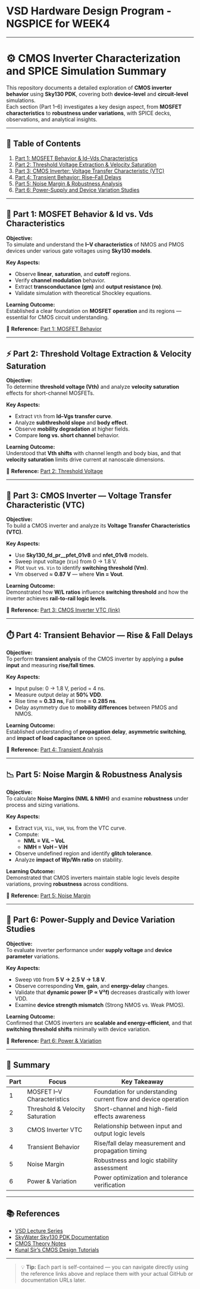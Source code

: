 # VSD Hardware Design Program - NGSPICE for WEEK4
---

# ⚙️ CMOS Inverter Characterization and SPICE Simulation Summary

This repository documents a detailed exploration of **CMOS inverter behavior** using **Sky130 PDK**, covering both **device-level** and **circuit-level** simulations.  
Each section (Part 1–6) investigates a key design aspect, from **MOSFET characteristics** to **robustness under variations**, with SPICE decks, observations, and analytical insights.

---
## 📘 Table of Contents
1. [Part 1: MOSFET Behavior & Id–Vds Characteristics](https://github.com/gauravacad/VSD-NGSPICE-WEEK/tree/main/Part-1%3A%20MOSFET%20Behavior%20%26%20Id%20vs.%20Vds%20Characteristics)
2. [Part 2: Threshold Voltage Extraction & Velocity Saturation](https://github.com/gauravacad/VSD-NGSPICE-WEEK/tree/main/Part-2%3AThreshold%20Voltage%20Extraction%20%26%20Velocity%20Saturation)
3. [Part 3: CMOS Inverter: Voltage Transfer Characteristic (VTC)](https://github.com/gauravacad/VSD-NGSPICE-WEEK/tree/main/Part%203%3A%20CMOS%20Inverter%3A%20Voltage%20Transfer%20Characteristic%20(VTC))
4. [Part 4: Transient Behavior: Rise–Fall Delays](https://github.com/gauravacad/VSD-NGSPICE-WEEK/tree/main/Part%203%3A%20CMOS%20Inverter%3A%20Voltage%20Transfer%20Characteristic%20(VTC))
5. [Part 5: Noise Margin & Robustness Analysis](https://github.com/gauravacad/VSD-NGSPICE-WEEK/tree/main/Part%205%3A%20Noise%20Margin%20-%20Robustness%20Analysis)
6. [Part 6: Power-Supply and Device Variation Studies](https://github.com/gauravacad/VSD-NGSPICE-WEEK/tree/main/Part%206%3A%20Power-Supply%20and%20Device%20Variation%20Studies)
---

## 🧩 Part 1: MOSFET Behavior & Id vs. Vds Characteristics

**Objective:**  
To simulate and understand the **I–V characteristics** of NMOS and PMOS devices under various gate voltages using **Sky130 models**.

**Key Aspects:**
- Observe **linear**, **saturation**, and **cutoff** regions.  
- Verify **channel modulation** behavior.  
- Extract **transconductance (gm)** and **output resistance (ro)**.  
- Validate simulation with theoretical Shockley equations.  

**Learning Outcome:**  
Established a clear foundation on **MOSFET operation** and its regions — essential for CMOS circuit understanding.

🔗 **Reference:** [Part 1: MOSFET Behavior]([(https://www.udemy.com/course/vlsi-academy-circuit-design/?srsltid=AfmBOorIsNySPoeoUeR6sxZ3ZHzTM2YOlGLkyDa0r9rz445OUdjEL9ot)])

---

## ⚡ Part 2: Threshold Voltage Extraction & Velocity Saturation

**Objective:**  
To determine **threshold voltage (Vth)** and analyze **velocity saturation** effects for short-channel MOSFETs.

**Key Aspects:**
- Extract `Vth` from **Id–Vgs transfer curve**.  
- Analyze **subthreshold slope** and **body effect**.  
- Observe **mobility degradation** at higher fields.  
- Compare **long vs. short channel** behavior.  

**Learning Outcome:**  
Understood that **Vth shifts** with channel length and body bias, and that **velocity saturation** limits drive current at nanoscale dimensions.

🔗 **Reference:** [Part 2: Threshold Voltage]([https://example.com/part2](https://www.udemy.com/course/vlsi-academy-circuit-design/?srsltid=AfmBOorIsNySPoeoUeR6sxZ3ZHzTM2YOlGLkyDa0r9rz445OUdjEL9ot))

---

## 🧠 Part 3: CMOS Inverter — Voltage Transfer Characteristic (VTC)

**Objective:**  
To build a CMOS inverter and analyze its **Voltage Transfer Characteristics (VTC)**.

**Key Aspects:**
- Use **Sky130_fd_pr__pfet_01v8** and **nfet_01v8** models.  
- Sweep input voltage (`Vin`) from 0 → 1.8 V.  
- Plot `Vout` vs. `Vin` to identify **switching threshold (Vm)**.  
- Vm observed ≈ **0.87 V** — where **Vin = Vout**.  

**Learning Outcome:**  
Demonstrated how **W/L ratios** influence **switching threshold** and how the inverter achieves **rail-to-rail logic levels**.

🔗 **Reference:** [Part 3: CMOS Inverter VTC (link)]([https://example.com/part3](https://www.udemy.com/course/vlsi-academy-circuit-design/?srsltid=AfmBOorIsNySPoeoUeR6sxZ3ZHzTM2YOlGLkyDa0r9rz445OUdjEL9ot))

---

## ⏱️ Part 4: Transient Behavior — Rise & Fall Delays

**Objective:**  
To perform **transient analysis** of the CMOS inverter by applying a **pulse input** and measuring **rise/fall times**.

**Key Aspects:**
- Input pulse: 0 → 1.8 V, period = 4 ns.  
- Measure output delay at **50% VDD**.  
- Rise time ≈ **0.33 ns**, Fall time ≈ **0.285 ns**.  
- Delay asymmetry due to **mobility differences** between PMOS and NMOS.  

**Learning Outcome:**  
Established understanding of **propagation delay**, **asymmetric switching**, and **impact of load capacitance** on speed.

🔗 **Reference:** [Part 4: Transient Analysis]([https://example.com/part4](https://www.udemy.com/course/vlsi-academy-circuit-design/?srsltid=AfmBOorIsNySPoeoUeR6sxZ3ZHzTM2YOlGLkyDa0r9rz445OUdjEL9ot))

---

## 📉 Part 5: Noise Margin & Robustness Analysis

**Objective:**  
To calculate **Noise Margins (NML & NMH)** and examine **robustness** under process and sizing variations.

**Key Aspects:**
- Extract `ViH`, `ViL`, `VoH`, `VoL` from the VTC curve.  
- Compute:
  - **NML = ViL – VoL**
  - **NMH = VoH – ViH**  
- Observe undefined region and identify **glitch tolerance**.  
- Analyze **impact of Wp/Wn ratio** on stability.  

**Learning Outcome:**  
Demonstrated that CMOS inverters maintain stable logic levels despite variations, proving **robustness** across conditions.

🔗 **Reference:** [Part 5: Noise Margin]([https://example.com/part6](https://www.udemy.com/course/vlsi-academy-circuit-design/?srsltid=AfmBOorIsNySPoeoUeR6sxZ3ZHzTM2YOlGLkyDa0r9rz445OUdjEL9ot))

---

## 🔋 Part 6: Power-Supply and Device Variation Studies

**Objective:**  
To evaluate inverter performance under **supply voltage** and **device parameter** variations.

**Key Aspects:**
- Sweep `VDD` from **5 V → 2.5 V → 1.8 V**.  
- Observe corresponding **Vm**, **gain**, and **energy-delay** changes.  
- Validate that **dynamic power (P ∝ V²f)** decreases drastically with lower VDD.  
- Examine **device strength mismatch** (Strong NMOS vs. Weak PMOS).  

**Learning Outcome:**  
Confirmed that CMOS inverters are **scalable and energy-efficient**, and that **switching threshold shifts** minimally with device variation.

🔗 **Reference:** [Part 6: Power & Variation]([https://example.com/part6](https://www.udemy.com/course/vlsi-academy-circuit-design/?srsltid=AfmBOorIsNySPoeoUeR6sxZ3ZHzTM2YOlGLkyDa0r9rz445OUdjEL9ot))

---

## 🧾 Summary

| Part | Focus | Key Takeaway |
|------|--------|--------------|
| 1 | MOSFET I–V Characteristics | Foundation for understanding current flow and device operation |
| 2 | Threshold & Velocity Saturation | Short-channel and high-field effects awareness |
| 3 | CMOS Inverter VTC | Relationship between input and output logic levels |
| 4 | Transient Behavior | Rise/fall delay measurement and propagation timing |
| 5 | Noise Margin | Robustness and logic stability assessment |
| 6 | Power & Variation | Power optimization and tolerance verification |

---

## 📚 References

- [VSD Lecture Series](https://example.com/vsd)  
- [SkyWater Sky130 PDK Documentation](https://example.com/sky130)  
- [CMOS Theory Notes](https://example.com/notes)  
- [Kunal Sir’s CMOS Design Tutorials](https://example.com/tutorials)

---

> 💡 **Tip:** Each part is self-contained — you can navigate directly using the reference links above and replace them with your actual GitHub or documentation URLs later.

    
